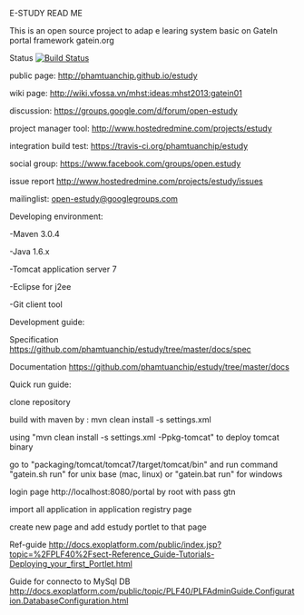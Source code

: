 E-STUDY READ ME

This is an open source project to adap e learing system basic on GateIn portal framework gatein.org

Status 
[![Build Status](https://travis-ci.org/phamtuanchip/estudy.png)](https://travis-ci.org/phamtuanchip/estudy)

public page: http://phamtuanchip.github.io/estudy

wiki page: http://wiki.vfossa.vn/mhst:ideas:mhst2013:gatein01

discussion: https://groups.google.com/d/forum/open-estudy

project manager tool: http://www.hostedredmine.com/projects/estudy

integration build test: https://travis-ci.org/phamtuanchip/estudy

social group: https://www.facebook.com/groups/open.estudy

issue report http://www.hostedredmine.com/projects/estudy/issues

mailinglist: open-estudy@googlegroups.com

Developing environment:

-Maven 3.0.4

-Java  1.6.x

-Tomcat application server 7

-Eclipse for j2ee

-Git client tool  

Development guide:

Specification https://github.com/phamtuanchip/estudy/tree/master/docs/spec 

Documentation https://github.com/phamtuanchip/estudy/tree/master/docs

Quick run guide: 

clone repository 

build with maven by : mvn clean install -s settings.xml

using "mvn clean install -s settings.xml -Ppkg-tomcat" to deploy tomcat binary 

go to "packaging/tomcat/tomcat7/target/tomcat/bin" and run command "gatein.sh run" for unix base (mac, linux) or "gatein.bat run" for windows  

login page http://localhost:8080/portal by root with pass gtn 

import all application in application registry page 

create new page and add estudy portlet to that page

Ref-guide http://docs.exoplatform.com/public/index.jsp?topic=%2FPLF40%2Fsect-Reference_Guide-Tutorials-Deploying_your_first_Portlet.html

Guide for connecto to MySql DB http://docs.exoplatform.com/public/topic/PLF40/PLFAdminGuide.Configuration.DatabaseConfiguration.html



